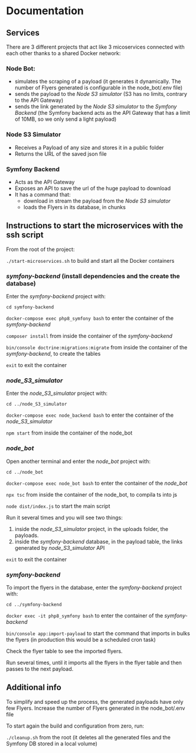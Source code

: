 # Documentation

## Services

There are 3 different projects that act like 3 micoservices connected with each other thanks to a shared Docker network:

### Node Bot: 
- simulates the scraping of a payload (it generates it dynamically. The number of Flyers generated is configurable in the node_bot/.env file)
- sends the payload to the *Node S3 simulator* (S3 has no limits, contrary to the API Gateway)
- sends the link generated by the *Node S3 simulator* to the *Symfony Backend* (the Symfony backend acts as the API Gateway that has a limit of 10MB, so we only send a light payload)  

### Node S3 Simulator
- Receives a Payload of any size and stores it in a public folder
- Returns the URL of the saved json file

### Symfony Backend
- Acts as the API Gateway
- Exposes an API to save the url of the huge payload to download
- It has a command that:
  - download in stream the payload from the *Node S3 simulator*
  - loads the Flyers in its database, in chunks

## Instructions to start the microservices with the ssh script
From the root of the project:

`./start-microservices.sh` to build and start all the Docker containers 

### _symfony-backend_ (install dependencies and the create the database)
Enter the _symfony-backend_ project with:

`cd symfony-backend`

`docker-compose exec php8_symfony bash` to enter the container of the _symfony-backend_

`composer install` from inside the container of the _symfony-backend_

`bin/console doctrine:migrations:migrate` from inside the container of the _symfony-backend_, to create the tables

`exit` to exit the container

### _node_S3_simulator_
Enter the _node_S3_simulator_ project with:

`cd ../node_S3_simulator`

`docker-compose exec node_backend bash` to enter the container of the _node_S3_simulator_

`npm start` from inside the container of the node_bot

### _node_bot_
Open another terminal and enter the _node_bot_ project with:

`cd ../node_bot`

`docker-compose exec node_bot bash` to enter the container of the _node_bot_

`npx tsc` from inside the container of the node_bot, to compila ts into js

`node dist/index.js` to start the main script

Run it several times and you will see two things: 

1. inside the _node_S3_simulator_ project, in the uploads folder, the payloads.
2. inside the _symfony-backend_ database, in the payload table, the links generated by _node_S3_simulator_ API

`exit` to exit the container

### _symfony-backend_
To import the flyers in the database, enter the _symfony-backend_ project with:

`cd ../symfony-backend`

`docker exec -it php8_symfony bash` to enter the container of the _symfony-backend_

`bin/console app:import-payload` to start the command that imports in bulks the flyers (in production this would be a scheduled cron task)

Check the flyer table to see the imported flyers.

Run several times, until it imports all the flyers in the flyer table and then passes to the next payload.

## Additional info
To simplify and speed up the process, the generated payloads have only few Flyers. Increase the number of Flyers generated in the node_bot/.env file

To start again the build and configuration from zero, run:

`./cleanup.sh` from the root (it deletes all the generated files and the Symfony DB stored in a local volume)